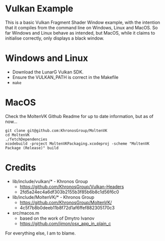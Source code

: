 Vulkan Example
==============
This is a basic Vulkan Fragment Shader Window example, with the intention that it compiles from the command line on Windows, Linux and MacOS.
So far Windows and Linux behave as intended, but MacOS, while it claims to initialise correctly, only displays a black window.

Windows and Linux
=================
* Download the LunarG Vulkan SDK.
* Ensure the VULKAN_PATH is correct in the Makefile
* ```make```


MacOS
=====
Check the MoltenVK Github Readme for up to date information, but as of now...

    git clone git@github.com:KhronosGroup/MoltenVK
    cd MoltenVK
    ./fetchDependencies
    xcodebuild -project MoltenVKPackaging.xcodeproj -scheme "MoltenVK Package (Release)" build



Credits
=======
* lib/include/vulkan/* - Khronos Group
	* https://github.com/KhronosGroup/Vulkan-Headers
	* 2fd5a24ec4a6df303b2155b3f85b6b8c1d56f6c0
* lib/include/MoltenVK/* - Khronos Group
	* https://github.com/KhronosGroup/MoltenVK/
	* 4c5f7b8b0deeb11b8f72d1af6ffef882305170c3
* src/macos.m
	* based on the work of Dmytro Ivanov
	* https://github.com/jimon/osx_app_in_plain_c

For everything else, I am to blame.